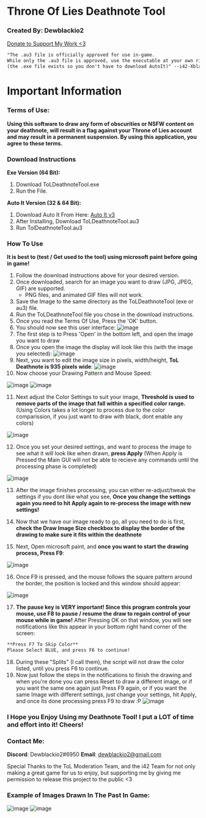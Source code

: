 # Throne Of Lies Deathnote Tool
### Created By: Dewblackio2
[Donate to Support My Work <3](http://www.paypal.me/Dewblackio2)

```markdown
"The .au3 file is officially approved for use in-game. 
While only the .au3 file is approved, use the executable at your own risk.
(the .exe file exists so you don't have to download AutoIt)" --i42-Xblade
```

# Important Information

### Terms of Use:
**Using this software to draw any form of obscurities or NSFW content on your deathnote, will result in a flag against your Throne of       Lies account and may result in a permanent suspension. By using this application, you agree to these terms.**

### Download Instructions
**Exe Version (64 Bit):**
1. Download ToLDeathnoteTool.exe
2. Run the File.

**Auto It Version (32 & 64 Bit):**
1. Download Auto It From Here: [Auto It v3](https://www.autoitscript.com/cgi-bin/getfile.pl?autoit3/autoit-v3-setup.exe)
2. After Installing, Download ToLDeathnoteTool.au3
3. Run TolDeathnoteTool.au3

### How To Use
**It is best to (test / Get used to the tool) using microsoft paint before going in game!** 
1. Follow the download instructions above for your desired version.
2. Once downloaded, search for an image you want to draw (JPG, JPEG, GIF) are supported.
   - PNG files, and animated GIF files will not work.
3. Save the Image to the same directory as the ToLDeathnoteTool (exe or au3) file.
4. Run the ToLDeathnoteTool file you chose in the download instructions.
5. Once you read the Terms Of Use, Press the 'OK' button.
6. You should now see this user interface:
   ![image](https://i.gyazo.com/8aab81602e6ecbc378fe374bcbff992b.png)
7. The first step is to Press 'Open' in the bottom left, and open the image you want to draw
8. Once you open the image the display will look like this (with the image you selected):
   ![image](https://i.gyazo.com/673e05dcbe2dcc857165eaa39146f7ea.png)
9. Next, you want to edit the image size in pixels, width/height, **ToL Deathnote is 935 pixels wide**:
   ![image](https://i.gyazo.com/b5a46b8e67ad3962d37895ab6df8dbef.png)
10. Now choose your Drawing Pattern and Mouse Speed:

   ![image](https://i.gyazo.com/6ecb3c2672f4d104e1a29873fabbd0e4.png)
   ![image](https://i.gyazo.com/eb8c35d1151a35e84fd52964a5c4ee5b.png)
   
11. Next adjust the Color Settings to suit your image, **Threshold is used to remove parts of the image that fall within a specified color range.** (Using Colors takes a lot longer to process due to the color comparission, if you just want to draw with black, dont enable any colors)

   ![image](https://i.gyazo.com/7f773e4b0afe4521bd63eadd41e06330.png)
   
12. Once you set your desired settings, and want to process the image to see what it will look like when drawn, **press Apply** (When Apply is Pressed the Main GUI will not be able to recieve any commands until the processing phase is completed)

   ![image](https://i.gyazo.com/0b44cf0211e4e48550341f0d5ad584a2.png)
   
13. After the image finishes processing, you can either re-adjust/tweak the settings if you dont like what you see, **Once you change the settings again you need to hit Apply again to re-process the image with new settings!**

14. Now that we have our image ready to go, all you need to do is first, **check the Draw Image Size checkbox to display the border of the drawing to make sure it fits within the deathnote**

15. Next, Open microsoft paint, and **once you want to start the drawing process, Press F9**:

   ![image](https://i.gyazo.com/2608b630131686a2c3c356bdb4c0fbdd.png)

16. Once F9 is pressed, and the mouse follows the square pattern around the border, the position is locked and this window should appear:

   ![image](https://i.gyazo.com/862e1b031fc2c85b4d47a1db65779633.png)

17. **The pause key is VERY important! Since this program controls your mouse, use F8 to pause / resume the draw to regain control of your mouse while in game!** After Pressing OK on that window, you will see notifications like this appear in your bottom right hand corner of the screen:
   ```markdown
   **Press F7 To Skip Color**
   Please Select BLUE, and press F6 to continue!
   ```
18. During these "Splits" (I call them), the script will not draw the color listed, until you press F6 to continue.
19. Now just follow the steps in the notifications to finish the drawing and when you're done you can press Reset to draw a different image, or if you want the same one again just Press F9 again, or if you want the same Image with different settings, just change your settings, hit Apply, and once its done processing press F9 to draw :P
   ![image](https://i.gyazo.com/a357ee8059cc49128996c800bfd97a3f.png)
   
### I Hope you Enjoy Using my Deathnote Tool! I put a LOT of time and effort into it! Cheers!

### Contact Me:
**Discord**: Dewblackio2#6950
**Email**: dewblackio2@gmail.com

Special Thanks to the ToL Moderation Team, and the i42 Team for not only making a great game for us to enjoy, but supporting me by giving me permission to release this project to the public <3


### Example of Images Drawn In The Past In Game:
![image](https://i.gyazo.com/f581d41d4e6cbf7007d257cee1ae5465.jpg)
![image](https://i.gyazo.com/f708d7e7f467242c3c0fc0fcdfab323a.jpg)
